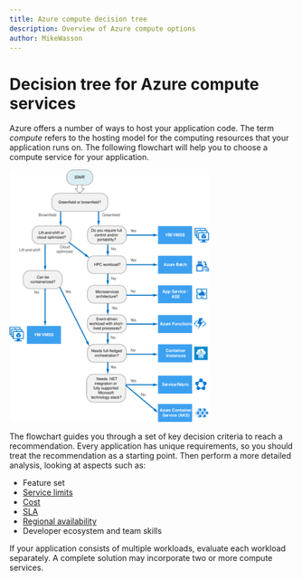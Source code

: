 ```yaml
---
title: Azure compute decision tree
description: Overview of Azure compute options
author: MikeWasson
---
```


# Decision tree for Azure compute services

Azure offers a number of ways to host your application code. The term *compute* refers to the hosting model for the computing resources that your application runs on. The following flowchart will help you to choose a compute service for your application.
 
<img src="../images/compute-decision-tree.svg" alt="" data-linktype="relative-path" style="width:70%">

The flowchart guides you through a set of key decision criteria to reach a recommendation. Every application has unique requirements, so you should treat the recommendation as a starting point. Then perform a more detailed analysis, looking at aspects such as:
 
- Feature set
- [Service limits](/azure/azure-subscription-service-limits)
- [Cost](https://azure.microsoft.com/pricing/)
- [SLA](https://azure.microsoft.com/support/legal/sla/)
- [Regional availability](https://azure.microsoft.com/global-infrastructure/services/)
- Developer ecosystem and team skills

If your application consists of multiple workloads, evaluate each workload separately. A complete solution may incorporate two or more compute services.


